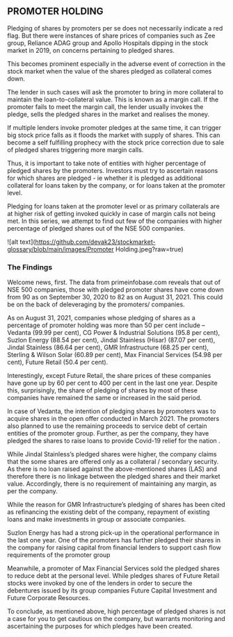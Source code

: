 ## PROMOTER HOLDING
Pledging of shares by promoters per se does not necessarily indicate a red flag. But there were instances of share prices of companies such as Zee group, Reliance ADAG group and Apollo Hospitals dipping in the stock market in 2019, on concerns pertaining to pledged shares.

This becomes prominent especially in the adverse event of correction in the stock market when the value of the shares pledged as collateral comes down.

The lender in such cases will ask the promoter to bring in more collateral to maintain the loan-to-collateral value. This is known as a margin call. If the promoter fails to meet the margin call, the lender usually invokes the pledge, sells the pledged shares in the market and realises the money.

If multiple lenders invoke promoter pledges at the same time, it can trigger big stock price falls as it floods the market with supply of shares. This can become a self fulfilling prophecy with the stock price correction due to sale of pledged shares triggering more margin calls.

Thus, it is important to take note of entities with higher percentage of pledged shares by the promoters. Investors must try to ascertain reasons for which shares are pledged - ie whether it is pledged as additional collateral for loans taken by the company, or for loans taken at the promoter level.

Pledging for loans taken at the promoter level or as primary collaterals are at higher risk of getting invoked quickly in case of margin calls not being met. In this series, we attempt to find out few of the companies with higher percentage of pledged shares out of the NSE 500 companies.

![alt text](https://github.com/devak23/stockmarket-glossary/blob/main/images/Promoter Holding.jpeg?raw=true)

### The Findings
Welcome news, first. The data from primeinfobase.com reveals that out of NSE 500 companies, those with pledged promoter shares have come down from 90 as on September 30, 2020 to 82 as on August 31, 2021. This could be on the back of deleveraging by the promoters/ companies.

As on August 31, 2021, companies whose pledging of shares as a percentage of promoter holding was more than 50 per cent include – Vedanta (99.99 per cent), CG Power & Industrial Solutions (95.8 per cent), Suzlon Energy (88.54 per cent), Jindal Stainless (Hisar) (87.07 per cent), Jindal Stainless (86.64 per cent), GMR Infrastructure (68.25 per cent), Sterling & Wilson Solar (60.89 per cent), Max Financial Services (54.98 per cent), Future Retail (50.4 per cent).

Interestingly, except Future Retail, the share prices of these companies have gone up by 60 per cent to 400 per cent in the last one year. Despite this, surprisingly, the share of pledging of shares by most of these companies have remained the same or increased in the said period.

In case of Vedanta, the intention of pledging shares by promoters was to acquire shares in the open offer conducted in March 2021. The promoters also planned to use the remaining proceeds to service debt of certain entities of the promoter group. Further, as per the company, they have pledged the shares to raise loans to provide Covid-19 relief for the nation .

While Jindal Stainless’s pledged shares were higher, the company claims that the some shares are offered only as a collateral / secondary security. As there is no loan raised against the above-mentioned shares (LAS) and therefore there is no linkage between the pledged shares and their market value. Accordingly, there is no requirement of maintaining any margin, as per the company.

While the reason for GMR Infrastructure’s pledging of shares has been cited as refinancing the existing debt of the company, repayment of existing loans and make investments in group or associate companies.

Suzlon Energy has had a strong pick-up in the operational performance in the last one year. One of the promoters has further pledged their shares in the company for raising capital from financial lenders to support cash flow requirements of the promoter group

Meanwhile, a promoter of Max Financial Services sold the pledged shares to reduce debt at the personal level. While pledges shares of Future Retail stocks were invoked by one of the lenders in order to secure the debentures issued by its group companies Future Capital Investment and Future Corporate Resources.

To conclude, as mentioned above, high percentage of pledged shares is not a case for you to get cautious on the company, but warrants monitoring and ascertaining the purposes for which pledges have been created.